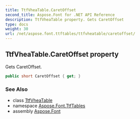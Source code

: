 ```yaml
---
title: TtfVheaTable.CaretOffset
second_title: Aspose.Font for .NET API Reference
description: TtfVheaTable property. Gets CaretOffset
type: docs
weight: 30
url: /net/aspose.font.ttftables/ttfvheatable/caretoffset/
---
```

## TtfVheaTable.CaretOffset property

Gets CaretOffset.

```csharp
public short CaretOffset { get; }
```

### See Also

* class [TtfVheaTable](../)
* namespace [Aspose.Font.TtfTables](../../ttfvheatable/)
* assembly [Aspose.Font](../../../)


